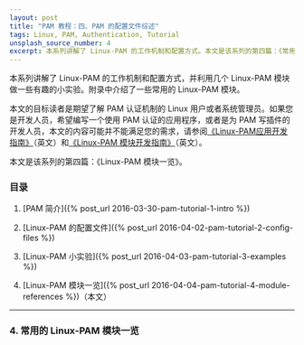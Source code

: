 ```yaml
---
layout: post
title: "PAM 教程：四、PAM 的配置文件综述"
tags: Linux, PAM, Authentication, Tutorial
unsplash_source_number: 4
excerpt: 本系列讲解了 Linux-PAM 的工作机制和配置方式。本文是该系列的第四篇：《常用的 Linux-PAM 模块一览》，介绍了比较常见的几个 Linux-PAM 模块，包括它们的功能、返回值和应用场景。
---
```


本系列讲解了 Linux-PAM 的工作机制和配置方式，并利用几个 Linux-PAM 模块做一些有趣的小实验。附录中介绍了一些常用的 Linux-PAM 模块。

本文的目标读者是期望了解 PAM 认证机制的 Linux 用户或者系统管理员。如果您是开发人员，希望编写一个使用 PAM 认证的应用程序，或者是为 PAM 写插件的开发人员，本文的内容可能并不能满足您的需求，请参阅[《Linux-PAM应用开发指南》](http://www.linux-pam.org/Linux-PAM-html/Linux-PAM_ADG.html)（英文）和[《Linux-PAM 模块开发指南》](http://www.linux-pam.org/Linux-PAM-html/Linux-PAM_MWG.html)（英文）。

本文是该系列的第四篇：《Linux-PAM 模块一览》。

### 目录

1. [PAM 简介]({% post_url 2016-03-30-pam-tutorial-1-intro %})

2. [Linux-PAM 的配置文件]({% post_url 2016-04-02-pam-tutorial-2-config-files %})

3. [Linux-PAM 小实验]({% post_url 2016-04-03-pam-tutorial-3-examples %})

4. [Linux-PAM 模块一览]({% post_url 2016-04-04-pam-tutorial-4-module-references %})（本文）

---


### 4. 常用的 Linux-PAM 模块一览

